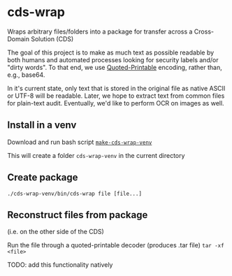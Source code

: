 # cds-wrap
Wraps arbitrary files/folders into a package for transfer across a Cross-Domain
Solution (CDS)

The goal of this project is to make as much text as possible readable by both
humans and automated processes looking for security labels and/or "dirty 
words".  To that end, we use
[Quoted-Printable](https://en.wikipedia.org/wiki/Quoted-printable) encoding,
rather than, e.g., base64.

In it's current state, only text that is stored in the original file as native
ASCII or UTF-8 will be readable.  Later, we hope to extract text from common
files for plain-text audit.  Eventually, we'd like to perform OCR on images as
well.

## Install in a venv
Download and run bash script
[`make-cds-wrap-venv`](https://github.com/gregorydulin/cds-wrap/blob/gmd-update-readme/make-cds-wrap-venv)

This will create a folder `cds-wrap-venv` in the current directory

## Create package
```
./cds-wrap-venv/bin/cds-wrap file [file...]
```

## Reconstruct files from package
(i.e. on the other side of the CDS)

Run the file through a quoted-printable decoder (produces .tar file)
`tar -xf <file>`

TODO: add this functionality natively
